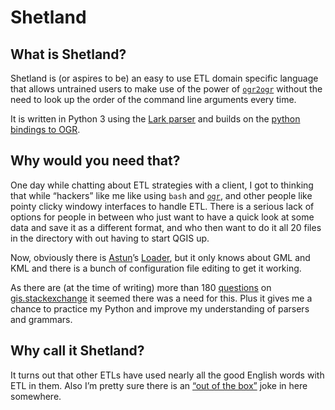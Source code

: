 # Shetland

## What is Shetland?

Shetland is (or aspires to be) an easy to use ETL domain specific language that
allows untrained users to make use of the power of
[`ogr2ogr`](https://gdal.org/ogr2ogr.html) without the need to look up the order
of the command line arguments every time. 

It is written in Python 3 using the [Lark
parser](https://github.com/lark-parser) and builds on the [python bindings to
OGR](https://gdal.org/python/).

## Why would you need that?

One day while chatting about ETL strategies with a client, I got to thinking
that while “hackers” like me like using `bash` and [`ogr`](https://gdal.org/),
and other people like pointy clicky windowy interfaces to handle ETL. There is
a serious lack of options for people in between who just want to have a quick
look at some data and save it as a different format, and who then want to do it
all 20 files in the directory with out having to start QGIS up.

Now, obviously there is [Astun](https://astuntechnology.com/)’s
[Loader](https://github.com/AstunTechnology/Loader), but it only knows about GML
and KML and there is a bunch of configuration file editing to get it working.

As there are (at the time of writing) more than 180
[questions](https://gis.stackexchange.com/questions/tagged/ogr) on
[gis.stackexchange](https://gis.stackexchange.com/) it seemed there was a need
for this. Plus it gives me a chance to practice my Python and improve my
understanding of parsers and grammars.

## Why call it Shetland?

It turns out that other ETLs have used nearly all the good English words with
ETL in them. Also I’m pretty sure there is an [“out of the
box”](https://www.bbc.co.uk/news/uk-scotland-scotland-politics-45733111) joke in
here somewhere.
